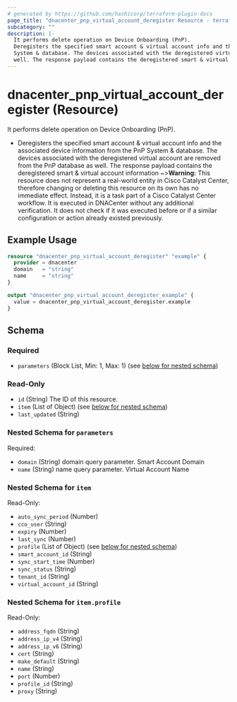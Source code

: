 ```yaml
---
# generated by https://github.com/hashicorp/terraform-plugin-docs
page_title: "dnacenter_pnp_virtual_account_deregister Resource - terraform-provider-dnacenter"
subcategory: ""
description: |-
  It performs delete operation on Device Onboarding (PnP).
  Deregisters the specified smart account & virtual account info and the associated device information from the PnP
  System & database. The devices associated with the deregistered virtual account are removed from the PnP database as
  well. The response payload contains the deregistered smart & virtual account information
---
```


# dnacenter_pnp_virtual_account_deregister (Resource)

It performs delete operation on Device Onboarding (PnP).

- Deregisters the specified smart account & virtual account info and the associated device information from the PnP
System & database. The devices associated with the deregistered virtual account are removed from the PnP database as
well. The response payload contains the deregistered smart & virtual account information
~>**Warning:**
This resource does not represent a real-world entity in Cisco Catalyst Center, therefore changing or deleting this resource on its own has no immediate effect.
Instead, it is a task part of a Cisco Catalyst Center workflow. It is executed in DNACenter without any additional verification. It does not check if it was executed before or if a similar configuration or action already existed previously.

## Example Usage

```terraform
resource "dnacenter_pnp_virtual_account_deregister" "example" {
  provider = dnacenter
  domain   = "string"
  name     = "string"
}

output "dnacenter_pnp_virtual_account_deregister_example" {
  value = dnacenter_pnp_virtual_account_deregister.example
}
```

<!-- schema generated by tfplugindocs -->
## Schema

### Required

- `parameters` (Block List, Min: 1, Max: 1) (see [below for nested schema](#nestedblock--parameters))

### Read-Only

- `id` (String) The ID of this resource.
- `item` (List of Object) (see [below for nested schema](#nestedatt--item))
- `last_updated` (String)

<a id="nestedblock--parameters"></a>
### Nested Schema for `parameters`

Required:

- `domain` (String) domain query parameter. Smart Account Domain
- `name` (String) name query parameter. Virtual Account Name


<a id="nestedatt--item"></a>
### Nested Schema for `item`

Read-Only:

- `auto_sync_period` (Number)
- `cco_user` (String)
- `expiry` (Number)
- `last_sync` (Number)
- `profile` (List of Object) (see [below for nested schema](#nestedobjatt--item--profile))
- `smart_account_id` (String)
- `sync_start_time` (Number)
- `sync_status` (String)
- `tenant_id` (String)
- `virtual_account_id` (String)

<a id="nestedobjatt--item--profile"></a>
### Nested Schema for `item.profile`

Read-Only:

- `address_fqdn` (String)
- `address_ip_v4` (String)
- `address_ip_v6` (String)
- `cert` (String)
- `make_default` (String)
- `name` (String)
- `port` (Number)
- `profile_id` (String)
- `proxy` (String)
